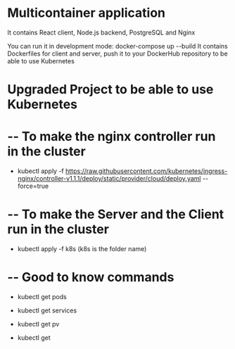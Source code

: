 # Multicontainer application

It contains React client, Node.js backend, PostgreSQL and Nginx

You can run it in development mode: docker-compose up --build
It contains Dockerfiles for client and server, push it to your DockerHub repository to be able to use Kubernetes

# Upgraded Project to be able to use Kubernetes

# -- To make the nginx controller run in the cluster 
- kubectl apply -f https://raw.githubusercontent.com/kubernetes/ingress-nginx/controller-v1.1.1/deploy/static/provider/cloud/deploy.yaml --force=true


# -- To make the Server and the Client run in the cluster 
- kubectl apply -f k8s (k8s is the folder name)



# -- Good to know commands
- kubectl get pods

- kubectl get services

- kubectl get pv

- kubectl get 
